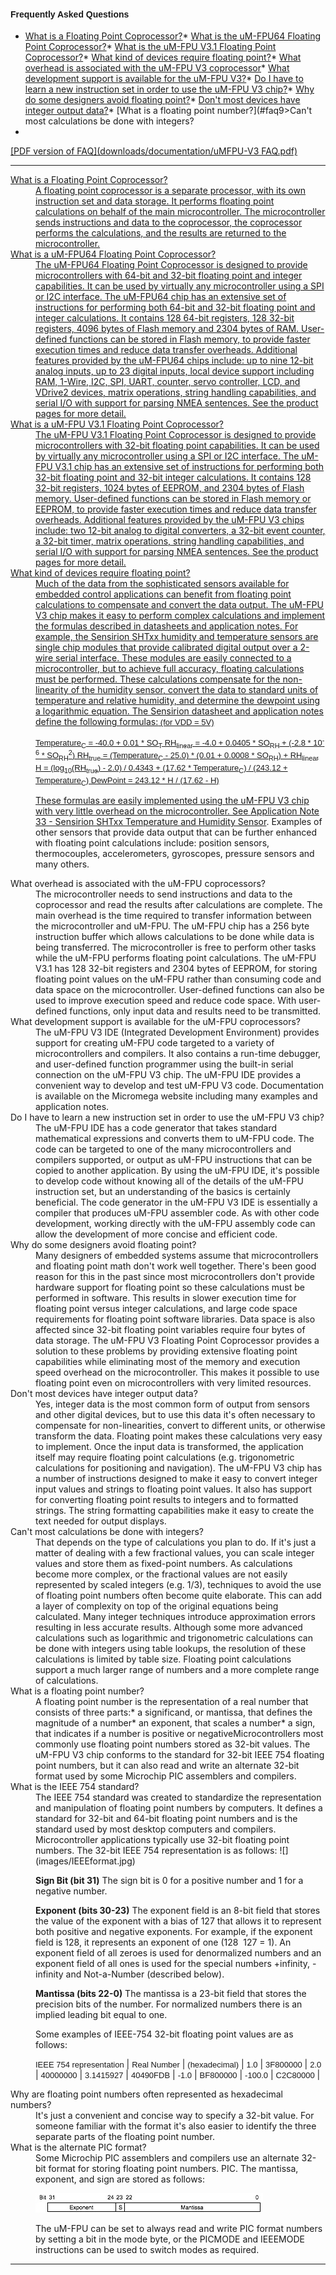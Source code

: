 #### <font face="arial">Frequently Asked Questions</font>

*   [What is a Floating Point Coprocessor?](#faq1)*   [What is the uM-FPU64 Floating Point Coprocessor?](#faq2a)*   [What is the uM-FPU V3.1 Floating Point Coprocessor?](#faq2b)*   [What kind of devices require floating point?](#faq3)*   [What overhead is associated with the uM-FPU V3 coprocessor](#faq4)*   [What development support is available for the uM-FPU V3?](#faq5)*   [Do I have to learn a new instruction set in order to use the uM-FPU V3 chip?](#faq6)*   [Why do some designers avoid floating point?](#faq7)*   [Don't most devices have integer output data?](#faq8)*   [What is a floating point number?](#faq9>Can't most calculations be done with integers?</a></li>
    <li><a href=)*   [What is the IEEE 754 standard?](#faq11)*   [Why are floating point numbers often represented as hexadecimal numbers?](#faq12)*   [What is the alternate PIC format?](#faq13)
[PDF version of FAQ](downloads/documentation/uMFPU-V3 FAQ.pdf)

* * *

<dt id="faq1">What is a Floating Point Coprocessor?</dt>

<dd>A floating point coprocessor is a separate processor, with its own instruction set and data storage. It performs floating point calculations on behalf of the main microcontroller. The microcontroller sends instructions and data to the coprocessor, the coprocessor performs the calculations, and the results are returned to the microcontroller.</dd>

<dt id="faq2a">What is a uM-FPU64 Floating Point Coprocessor?</dt>

<dd>The uM-FPU64 Floating Point Coprocessor is designed to provide microcontrollers with 64-bit and 32-bit floating point and integer capabilities. It can be used by virtually any microcontroller using a SPI or I2C interface. The uM-FPU64 chip has an extensive set of instructions for performing both 64-bit and 32-bit floating point and integer calculations. It contains 128 64-bit registers, 128 32-bit registers, 4096 bytes of Flash memory and 2304 bytes of RAM. User-defined functions can be stored in Flash memory, to provide faster execution times and reduce data transfer overheads. Additional features provided by the uM-FPU64 chips include: up to nine 12-bit analog inputs, up to 23 digital inputs, local device support including RAM, 1-Wire, I2C, SPI, UART, counter, servo controller, LCD, and VDrive2 devices, matrix operations, string handling capabilities, and serial I/O with support for parsing NMEA sentences. See the product pages for more detail.</dd>

<dt id="faq2b">What is a uM-FPU V3.1 Floating Point Coprocessor?</dt>

<dd>The uM-FPU V3.1 Floating Point Coprocessor is designed to provide microcontrollers with 32-bit floating point capabilities. It can be used by virtually any microcontroller using a SPI or I2C interface. The uM-FPU V3.1 chip has an extensive set of instructions for performing both 32-bit floating point and 32-bit integer calculations. It contains 128 32-bit registers, 1024 bytes of EEPROM, and 2304 bytes of Flash memory. User-defined functions can be stored in Flash memory or EEPROM, to provide faster execution times and reduce data transfer overheads. Additional features provided by the uM-FPU V3 chips include: two 12-bit analog to digital converters, a 32-bit event counter, a 32-bit timer, matrix operations, string handling capabilities, and serial I/O with support for parsing NMEA sentences. See the product pages for more detail.</dd>

<dt id="faq3">What kind of devices require floating point?</dt>

<dd>Much of the data from the sophisticated sensors available for embedded control applications can benefit from floating point calculations to compensate and convert the data output. The uM-FPU V3 chip makes it easy to perform complex calculations and implement the formulas described in datasheets and application notes. For example, the Sensirion SHTxx humidity and temperature sensors are single chip modules that provide calibrated digital output over a 2-wire serial interface. These modules are easily connected to a microcontroller, but to achieve full accuracy, floating calculations must be performed. These calculations compensate for the non-linearity of the humidity sensor, convert the data to standard units of temperature and relative humidity, and determine the dewpoint using a logarithmic equation.
The Sensirion datasheet and application notes define the following formulas:<font face="arial" size="2">
(for VDD = 5V)

Temperature<sub>C</sub> = -40.0 + 0.01 * SO<sub>T</sub>
RH<sub>linear</sub> = -4.0 + 0.0405 * SO<sub>RH</sub> + (-2.8 * 10<sup>-6</sup> * SO<sub>RH</sub><sup>2</sup>)
RH<sub>true</sub> = (Temperature<sub>C</sub> - 25.0) * (0.01 + 0.0008 * SO<sub>RH</sub>) + RH<sub>linear</sub>
H = (log<sub>10</sub>(RH<sub>true</sub>) - 2.0) / 0.4343 + (17.62 * Temperature<sub>C</sub>) / (243.12 + Temperature<sub>C</sub>)
DewPoint = 243.12 * H / (17.62 - H)</font>

These formulas are easily implemented using the uM-FPU V3 chip with very little overhead on the microcontroller. See [Application Note 33 - Sensirion SHTxx Temperature and Humidity Sensor](appnotes.html). Examples of other sensors that provide data output that can be further enhanced with floating point calculations include: position sensors, thermocouples, accelerometers, gyroscopes, pressure sensors and many others.</dd>

<dt id="faq4">What overhead is associated with the uM-FPU coprocessors?</dt>

<dd>The microcontroller needs to send instructions and data to the coprocessor and read the results after calculations are complete. The main overhead is the time required to transfer information between the microcontroller and uM-FPU. The uM-FPU chip has a 256 byte instruction buffer which allows calculations to be done while data is being transferred. The microcontroller is free to perform other tasks while the uM-FPU performs floating point calculations. The uM-FPU V3.1 has 128 32-bit registers and 2304 bytes of EEPROM, for storing floating point values on the uM-FPU rather than consuming code and data space on the microcontroller. User-defined functions can also be used to improve execution speed and reduce code space. With user-defined functions, only input data and results need to be transmitted.</dd>

<dt id="faq5">What development support is available for the uM-FPU coprocessors?</dt>

<dd>The uM-FPU V3 IDE (Integrated Development Environment) provides support for creating uM-FPU code targeted to a variety of microcontrollers and compilers. It also contains a run-time debugger, and user-defined function programmer using the built-in serial connection on the uM-FPU V3 chip. The uM-FPU IDE provides a convenient way to develop and test uM-FPU V3 code. Documentation is available on the Micromega website including many examples and application notes.</dd>

<dt id="faq6">Do I have to learn a new instruction set in order to use the uM-FPU V3 chip?</dt>

<dd>The uM-FPU IDE has a code generator that takes standard mathematical expressions and converts them to uM-FPU code. The code can be targeted to one of the many microcontrollers and compilers supported, or output as uM-FPU instructions that can be copied to another application. By using the uM-FPU IDE, it's possible to develop code without knowing all of the details of the uM-FPU instruction set, but an understanding of the basics is certainly beneficial. The code generator in the uM-FPU V3 IDE is essentially a compiler that produces uM-FPU assembler code. As with other code development, working directly with the uM-FPU assembly code can allow the development of more concise and efficient code.</dd>

<dt id="faq7">Why do some designers avoid floating point?</dt>

<dd>Many designers of embedded systems assume that microcontrollers and floating point math don't work well together. There's been good reason for this in the past since most microcontrollers don't provide hardware support for floating point so these calculations must be performed in software. This results in slower execution time for floating point versus integer calculations, and large code space requirements for floating point software libraries. Data space is also affected since 32-bit floating point variables require four bytes of data storage. The uM-FPU V3 Floating Point Coprocessor provides a solution to these problems by providing extensive floating point capabilities while eliminating most of the memory and execution speed overhead on the microcontroller. This makes it possible to use floating point even on microcontrollers with very limited resources.</dd>

<dt id="faq8">Don't most devices have integer output data?</dt>

<dd>Yes, integer data is the most common form of output from sensors and other digital devices, but to use this data it's often necessary to compensate for non-linearities, convert to different units, or otherwise transform the data. Floating point makes these calculations very easy to implement. Once the input data is transformed, the application itself may require floating point calculations (e.g. trigonometric calculations for positioning and navigation). The uM-FPU V3 chip has a number of instructions designed to make it easy to convert integer input values and strings to floating point values. It also has support for converting floating point results to integers and to formatted strings. The string formatting capabilities make it easy to create the text needed for output displays.</dd>

<dt id="faq9">Can't most calculations be done with integers?</dt>

<dd>That depends on the type of calculations you plan to do. If it's just a matter of dealing with a few fractional values, you can scale integer values and store them as fixed-point numbers. As calculations become more complex, or the fractional values are not easily represented by scaled integers (e.g. 1/3), techniques to avoid the use of floating point numbers often become quite elaborate. This can add a layer of complexity on top of the original equations being calculated. Many integer techniques introduce approximation errors resulting in less accurate results. Although some more advanced calculations such as logarithmic and trigonometric calculations can be done with integers using table lookups, the resolution of these calculations is limited by table size. Floating point calculations support a much larger range of numbers and a more complete range of calculations.</dd>

<dt id="faq10">What is a floating point number?</dt>

<dd>A floating point number is the representation of a real number that consists of three parts:*   a significand, or mantissa, that defines the magnitude of a number*   an exponent, that scales a number*   a sign, that indicates if a number is positive or negativeMicrocontrollers most commonly use floating point numbers stored as 32-bit values. The uM-FPU V3 chip conforms to the standard for 32-bit IEEE 754 floating point numbers, but it can also read and write an alternate 32-bit format used by some Microchip PIC assemblers and compilers.</dd>

<dt id="faq11">What is the IEEE 754 standard?</dt>

<dd>The IEEE 754 standard was created to standardize the representation and manipulation of floating point numbers by computers. It defines a standard for 32-bit and 64-bit floating point numbers and is the standard used by most desktop computers and compilers. Microcontroller applications typically use 32-bit floating point numbers. The 32-bit IEEE 754 representation is as follows:
![](images/IEEEformat.jpg)

**Sign Bit (bit 31)**
The sign bit is 0 for a positive number and 1 for a negative number.

**Exponent (bits 30-23)**
The exponent field is an 8-bit field that stores the value of the exponent with a bias of 127 that allows it to represent both positive and negative exponents. For example, if the exponent field is 128, it represents an exponent of one (128 ­ 127 = 1). An exponent field of all zeroes is used for denormalized numbers and an exponent field of all ones is used for the special numbers +infinity, -infinity and Not-a-Number (described below).

**Mantissa (bits 22-0)**
The mantissa is a 23-bit field that stores the precision bits of the number. For normalized numbers there is an implied leading bit equal to one.

Some examples of IEEE-754 32-bit floating point values are as follows:

 <font face="arial" size="2">IEEE 754 representation</font> |
 <font face="arial" size="2">Real Number</font> | <font face="arial" size="2">(hexadecimal)</font> |
 <font face="arial" size="2">1.0</font> | <font face="arial" size="2">3F800000</font> |
 <font face="arial" size="2">2.0</font> | <font face="arial" size="2">40000000</font> |
 <font face="arial" size="2">3.1415927</font> | <font face="arial" size="2">40490FDB</font> |
 <font face="arial" size="2">-1.0</font> | <font face="arial" size="2">BF800000</font> |
 <font face="arial" size="2">-100.0</font> | <font face="arial" size="2">C2C80000</font> |

</dd>

<dt id="faq12">Why are floating point numbers often represented as hexadecimal numbers?</dt>

<dd>It's just a convenient and concise way to specify a 32-bit value. For someone familiar with the format it's also easier to identify the three separate parts of the floating point number.</dd>

<dt id="faq13">What is the alternate PIC format?</dt>

<dd>Some Microchip PIC assemblers and compilers use an alternate 32-bit format for storing floating point numbers. PIC. The mantissa, exponent, and sign are stored as follows:

![](images/PICformat.jpg)

The uM-FPU can be set to always read and write PIC format numbers by setting a bit in the mode byte, or the PICMODE and IEEEMODE instructions can be used to switch modes as required.</dd>

* * *